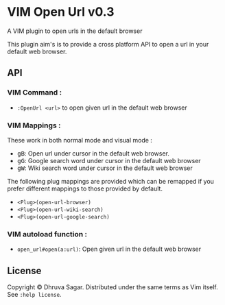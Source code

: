 # VIM Open Url v0.3

A VIM plugin to open urls in the default browser

This plugin aim's is to provide a cross platform API to open a url in your
default web browser.

## API

### VIM Command :

* `:OpenUrl <url>` to open given url in the default web browser

### VIM Mappings :

These work in both normal mode and visual mode :

* <kbd>gB</kbd>: Open url under cursor in the default web browser.
* <kbd>gG</kbd>: Google search word under cursor in the default web browser
* <kbd>gW</kbd>: Wiki search word under cursor in the default web browser

The following plug mappings are provided which can be remapped if you prefer
different mappings to those provided by default.

* `<Plug>(open-url-browser)`
* `<Plug>(open-url-wiki-search)`
* `<Plug>(open-url-google-search)`

### VIM autoload function :

* `open_url#open(a:url)`: Open given url in the default web browser

## License

Copyright © Dhruva Sagar.  Distributed under the same terms as Vim itself.
See `:help license`.
